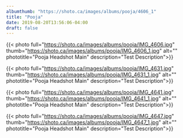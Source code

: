 ```yaml
---
albumthumb: "https://shoto.ca/images/albums/pooja/4606_1"
title: "Pooja"
date: 2019-08-20T13:56:06-04:00
draft: false
---
```


{{< photo full="https://shoto.ca/images/albums/pooja/IMG_4606.jpg" thumb="https://shoto.ca/images/albums/pooja/IMG_4606_1.jpg" alt="" phototitle="Pooja Headshot Main" description="Test Description">}}

{{< photo full="https://shoto.ca/images/albums/pooja/IMG_4631.jpg" thumb="https://shoto.ca/images/albums/pooja/IMG_4631_1.jpg" alt="" phototitle="Pooja Headshot Main" description="Test Description">}}

{{< photo full="https://shoto.ca/images/albums/pooja/IMG_4641.jpg" thumb="https://shoto.ca/images/albums/pooja/IMG_4641_1.jpg" alt="" phototitle="Pooja Headshot Main" description="Test Description">}}

{{< photo full="https://shoto.ca/images/albums/pooja/IMG_4647.jpg" thumb="https://shoto.ca/images/albums/pooja/IMG_4647_1.jpg" alt="" phototitle="Pooja Headshot Main" description="Test Description">}}